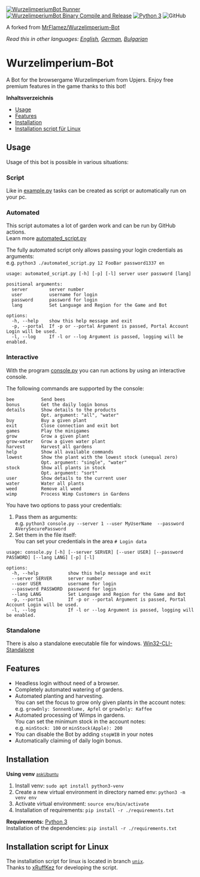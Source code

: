 [![WurzelimperiumBot Runner](https://github.com/MasterZydra/WurzelimperiumBot/actions/workflows/python-app.yml/badge.svg)](https://github.com/MasterZydra/WurzelimperiumBot/actions/workflows/python-app.yml)
[![WurzelimperiumBot Binary Compile and Release](https://github.com/MasterZydra/WurzelimperiumBot/actions/workflows/release2binary.yml/badge.svg)](https://github.com/MasterZydra/WurzelimperiumBot/actions/workflows/release2binary.yml)
[![Python 3](https://img.shields.io/badge/python-3-blue.svg)](https://www.python.org/)
![GitHub](https://img.shields.io/github/license/MasterZydra/WurzelimperiumBot)

A forked from [MrFlamez/Wurzelimperium-Bot](https://github.com/MrFlamez/Wurzelimperium-Bot)

*Read this in other languages: [English](README.md), [German](README.de.md), [Bulgarian](README.bg.md)*

# Wurzelimperium-Bot
A Bot for the browsergame Wurzelimperium from Upjers. Enjoy free premium features in the game thanks to this bot!

**Inhaltsverzeichnis**
- [Usage](#usage)
- [Features](#features)
- [Installation](#installation)
- [Installation script für Linux](#installation-script-für-linux)

## Usage
Usage of this bot is possible in various situations:

### Script
Like in [example.py](./example.py) tasks can be created as script or automatically run on your pc.

### Automated
This script automates a lot of garden work and can be run by GitHub actions.  
Learn more [automated_script.py](./automated_script.py)

The fully automated script only allows passing your login credentials as arguments:  
e.g. `python3 ./automated_script.py 12 FooBar password1337 en`

```
usage: automated_script.py [-h] [-p] [-l] server user password [lang]

positional arguments:
  server        server number
  user          username for login
  password      password for login
  lang          Set Language and Region for the Game and Bot

options:
  -h, --help    show this help message and exit
  -p, --portal  If -p or --portal Argument is passed, Portal Account Login will be used.
  -l, --log     If -l or --log Argument is passed, logging will be enabled.
```

### Interactive
With the program [console.py](./console.py) you can run actions by using an interactive console.

The following commands are supported by the console:
```
bee          Send bees
bonus        Get the daily login bonus
details      Show details to the products
             Opt. argument: "all", "water"
buy          Buy a given plant
exit         Close connection and exit bot
games        Play the minigames
grow         Grow a given plant
grow-water   Grow a given water plant
harvest      Harvest all gardens
help         Show all available commands
lowest       Show the plant with the lowest stock (unequal zero)
             Opt. argument: "single", "water"
stock        Show all plants in stock
             Opt. argument: "sort"
user         Show details to the current user
water        Water all plants
weed         Remove all weed
wimp         Process Wimp Customers in Gardens
```

You have two options to pass your credentials:  
1. Pass them as arguments:  
  e.g. `python3 console.py --server 1 --user MyUserName  --password AVerySecurePassword`
2. Set them in the file itself:  
    You can set your credentials in the area `# Login data`

```
usage: console.py [-h] [--server SERVER] [--user USER] [--password PASSWORD] [--lang LANG] [-p] [-l]

options:
  -h, --help           show this help message and exit
  --server SERVER      server number
  --user USER          username for login
  --password PASSWORD  password for login
  --lang LANG          Set Language and Region for the Game and Bot
  -p, --portal         If -p or --portal Argument is passed, Portal Account Login will be used.
  -l, --log            If -l or --log Argument is passed, logging will be enabled.
```

### Standalone
There is also a standalone executable file for windows. [Win32-CLI-Standalone](https://github.com/MasterZydra/WurzelimperiumBot/releases/)

## Features
- Headless login without need of a browser.
- Completely automated watering of gardens.
- Automated planting and harvesting.  
  You can set the focus to grow only given plants in the account notes:  
  e.g. `growOnly: Sonnenblume, Apfel` or `growOnly: Kaffee`
- Automated processing of Wimps in gardens.  
  You can set the minimum stock in the account notes:  
  e.g. `minStock: 100` or `minStock(Apple): 200`
- You can disable the Bot by adding `stopWIB` in your notes
- Automatically claiming of daily login bonus.

## Installation
**Using venv**  <small>[askUbuntu](https://askubuntu.com/questions/1465218/pip-error-on-ubuntu-externally-managed-environment-%C3%97-this-environment-is-extern)</small>  
1. Install venv: `sudo apt install python3-venv`  
2. Create a new virtual environment in directory named env: `python3 -m venv env`
3. Activate virtual environment: `source env/bin/activate`  
4. Installation of requirements: `pip install -r ./requirements.txt`

**Requirements:** [Python 3](https://www.python.org/download/releases/3.0/)  
Installation of the dependencies: `pip install -r ./requirements.txt`

## Installation script for Linux
The installation script for linux is located in branch [`unix`](https://github.com/MasterZydra/WurzelimperiumBot/tree/unix).  
Thanks to [xRuffKez](https://github.com/xRuffKez) for developing the script.
